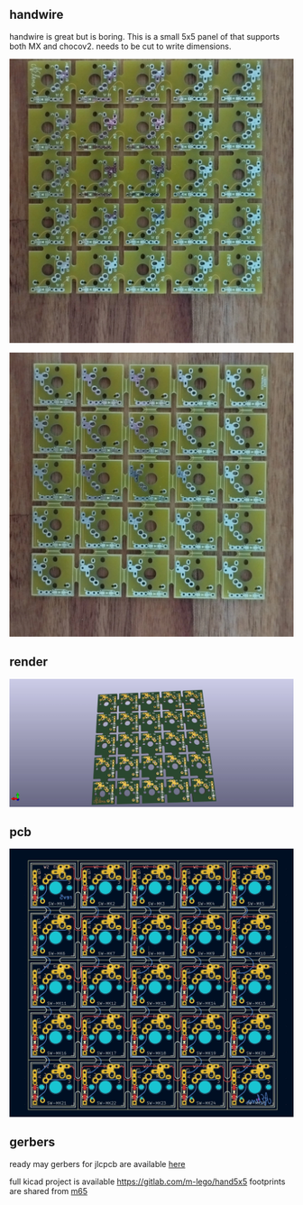 ## handwire

handwire is great but is boring.
This is a small 5x5 panel of that supports both MX and chocov2.
needs to be cut to write dimensions.

  ![handwire 5x5](pics/hand/hand-1.webp)

  ![handwire 5x5](pics/hand/hand-2.webp)

## render

  ![handwire 5x5](pics/hand/m1-5x5-rounded.webp)


## pcb

  ![handwire 5x5](pics/hand/m1-5x5-pcb.webp)

## gerbers

ready may gerbers for jlcpcb are available [here](https://gitlab.com/m-lego/hand5x5/-/blob/main/gerbers-rev5.zip)

full kicad project is available https://gitlab.com/m-lego/hand5x5 footprints are shared from [m65](https://gitlab.com/m-lego/m65)
